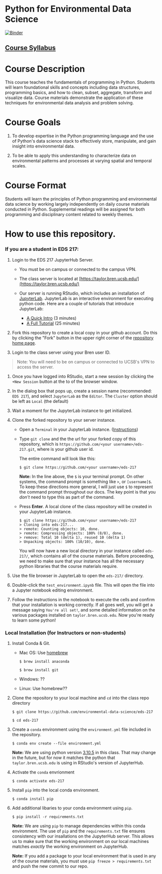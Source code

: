 
# Python for Environmental Data Science
[![Binder](https://mybinder.org/badge_logo.svg)](https://mybinder.org/v2/gh/environmental-data-science/eds-217/main?labpath=exercises%2Findex.ipynb)


## [Course Syllabus](https://bit.ly/syllabus-eds-217)


Course Description
==================

This course teaches the fundamentals of programming in Python. 
Students will learn foundational skills and concepts including data structures, 
programming basics, and how to clean, subset, aggregate, transform and visualize data. 
Course materials demonstrate the application of these techniques for 
environmental data analysis and problem solving.

Course Goals
============

1.  To develop expertise in the Python programming language and the use
    of Python's data science stack to effectively store, manipulate, and
    gain insight into environmental data.

2.  To be able to apply this understanding to characterize data on
    environmental patterns and processes at varying spatial and temporal
    scales.

Course Format
=============

Students will learn the principles of Python programming and
environmental data science by working largely independently on daily
course materials conducted in Python. Supplemental readings will be 
assigned for both programming and disciplinary content related to weekly themes. 


How to use this repository.
=============

### If you are a student in EDS 217:

1. Login to the EDS 217 JupyterHub Server.

	* You must be on campus or connected to the campus VPN. 

	* The class server is located at [https://taylor.bren.ucsb.edu/](https://taylor.bren.ucsb.edu/)

	* Our server is running RStudio, which includes an installation of [JupyterLab](https://jupyterlab.readthedocs.io/en/stable/). JupyterLab is an interactive environment for executing python code. Here are a couple of tutorials that introduce JupyterLab:

		* [A Quick Intro](https://www.youtube.com/watch?v=K2Yb1nXTmYM) (3 minutes)
		* [A Full Tutorial](https://youtu.be/7wfPqAyYADY) (25 minutes)

1. Fork this repository to create a local copy in your github account. Do this by clicking the "Fork" button in the upper right corner of the [repository home page](https://github.com/environmental-data-science/eds-217/).


1. Login to the class server using your Bren user ID. 

> Note: You will need to be on campus or connected to UCSB's VPN to access the server.

1. Once you have logged into RStudio, start a new session by clicking the `+New Session` button at the to of the browser window. 

1. In the dialog box that pops up, create a session name (recommended: `EDS 217`), and select `JupyterLab` as the `Editor`. The `Cluster` option should be left as `Local` (the default)

1. Wait a moment for the JupyterLab instance to get initialized.

1. Clone the forked repository to your server instance.

	* Open a `Terminal` in your JupyterLab instance. ([Instructions](https://jupyterlab.readthedocs.io/en/stable/user/terminal.html))

	* Type `git clone` and the the url for your forked copy of this repository, which is `https://github.com/<your username>/eds-217.git`, where <your username> is your github user id.

	     The entire command will look like this:

		`$ git clone https://github.com/<your username>/eds-217`

		**Note:** In the line above, the `$` is your terminal prompt. On other systems, the command prompt is something like `>`, or `[username]$`. To keep these directions more general, I will just use `$` to represent the command prompt throughout our docs. The key point is that you *don't* need to type this as part of the command.

	* Press **Enter**. A local clone of the class repository will be created in your JupyterLab instance.

		```
		$ git clone https://github.com/<your username>/eds-217
		> Cloning into eds-217...
		> remote: Counting objects: 10, done.
		> remote: Compressing objects: 100% (8/8), done.
		> remove: Total 10 (delta 1), reused 10 (delta 1)
		> Unpacking objects: 100% (10/10), done.
		```

	     You will now have a new local directory in your instance called `eds-217/`, which contains all of the course materials. Before proceeding, we need to make sure that your instance has all the necessary python libraries that the course materials require. 
		 
1. Use the file browser in JupyterLab to open the `eds-217/` directory. 

1. Double-click the `test_environment.ipynb` file. This will open the file into a Jupyter notebook editing environment.

1. Follow the instructions in the notebook to execute the cells and confirm that your installation is working correctly. If all goes well, you will get a message saying `You're all set!`, and some detailed information on the various packages installed on `taylor.bren.ucsb.edu`. Now you're ready to learn some python!

### Local Installation (for Instructors or non-students)

1. Install Conda & Git.

	* Mac OS: Use [homebrew](https://medium.com/ayuth/install-anaconda-on-macos-with-homebrew-c94437d63a37)
		
		`$ brew install anaconda`

		`$ brew install git`

	* Windows: ??

	* Linux: Use homebrew??

1. Clone the repository to your local machine and `cd` into the class repo directory

	`$ git clone https://github.com/environmental-data-science/eds-217`

	`$ cd eds-217`

1. Create a `conda` environment using the `environment.yml` file included in the repository.

	`$ conda env create --file environment.yml`

	**Note:** We are using python version [3.10.5](https://www.python.org/downloads/release/python-3105/) in this class. That may change in the future, but for now it matches the python that `taylor.bren.ucsb.edu` is using in RStudio's version of JupyterHub. 

1. Activate the `conda` envrionment

	`$ conda activate eds-217`

1. Install `pip` into the local conda environment.

	`$ conda install pip`

1. Add additional libaries to your conda environment using `pip`.

	`$ pip install -r requirements.txt`

	**Note:** We are using `pip` to manage dependencies within this conda environment. The use of `pip` and the `requirements.txt` file ensures consistency with our insallations on the JupyterHub server. This allows us to make sure that the working environment on our local machines matches *exactly* the working environment on JupyterHub. 

	**Note:** If you add a package to your local environment that is used in any of the course materials, you must use `pip freeze > requirements.txt` and push the new commit to our repo. 

